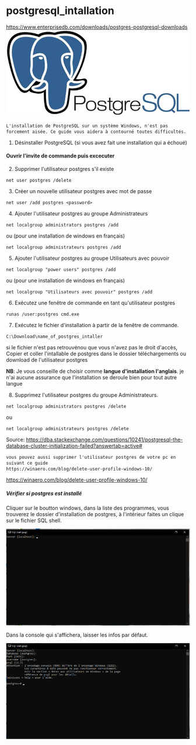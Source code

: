 # postgresql_intallation
https://www.enterprisedb.com/downloads/postgres-postgresql-downloads
![postgreSQL](xpostgresql.jpg.pagespeed.ic.82ZZ05AnGg.jpg)

```
L'installation de PostgreSQL sur un système Windows, n'est pas forcement aisée. Ce guide vous aidera à contourné toutes difficultés.
```


1. Désinstaller PostgreSQL  (si vous avez fait une installation qui a échoué)

#### Ouvrir l'invite de commande puis excecuter 
2. Supprimer l'utilisateur postgres s'il existe 
```
net user postgres /delete   
```
3. Créer un nouvelle utilisateur postgres avec mot de passe
```
net user /add postgres <password>
```
4. Ajouter l'utilisateur postgres au groupe Administrateurs
```
net localgroup administrators postgres /add
```
ou (pour une installation de windows en français)
```
net localgroup administrateurs postgres /add
```
5. Ajouter l'utilisateur postgres au groupe Utilisateurs avec pouvoir

```
net localgroup "power users" postgres /add
```
ou  (pour une installation de windows en français)
```
net localgroup "Utilisateurs avec pouvoir" postgres /add
```
6. Exécutez une fenêtre de commande en tant qu'utilisateur postgres

```
runas /user:postgres cmd.exe
```
7. Exécutez le fichier d'installation à partir de la fenêtre de commande.

```
C:\Download\name_of_postgres_intaller
```

si le fichier n'est pas retrouvénou que vous n'avez pas le droit d'accès, Copier et coller  l'intallable de postgres dans le dossier téléchargements ou download de l'utilisateur postgres

**NB**: Je vous conseille de choisir comme **langue d'installation l'anglais**. je n'ai aucune assurance que l'installation se deroule bien pour tout autre langue

8. Supprimez l'utilisateur postgres du groupe Administrateurs.
```
net localgroup administrators postgres /delete
```
ou 
```
net localgroup administrateurs postgres /delete
```

Source:
https://dba.stackexchange.com/questions/10241/postgresql-the-database-cluster-initialization-failed?answertab=active#

```
vous pouvez aussi supprimer l'utilisateur postgres de votre pc en suivant ce guide
https://winaero.com/blog/delete-user-profile-windows-10/
```

https://winaero.com/blog/delete-user-profile-windows-10/


##### Vérifier si postgres est installé

Cliquer sur le boutton windows, dans la liste des programmes, vous trouverez le dossier d'installation de postgres, à l'intérieur faites un clique sur le fichier SQL shell.


![shell](shell.png)

Dans la console qui s'affichera, laisser les infos par défaut.


![shell_log](shell_log.png)

